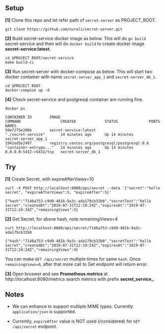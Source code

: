 ## Setup

**[1]** Clone this repo and let refer path of `secret-server` as PROJECT_ROOT.
```
git clone https://github.com/nurali/secret-server.git
```

**[2]** Build secret-service docker image as below. This will do `go build` secret-service and then will do `docker build` to create docker image **secret-service:latest**.
```
cd $PROJECT_ROOT/secret-service
make build-ci
```

**[3]** Run secret-server with docker-compose as below.  This will start two docker container with name `secret-server_app_1` and `secret-server_db_1`.
```
cd $PROJECT_ROOT
docker-compose up -d
```

**[4]** Check secret-service and postgresql container are running fine.
```
docker ps

CONTAINER ID        IMAGE                                           COMMAND                  CREATED             STATUS              PORTS                    NAMES
50ef275e206b        secret-service:latest                           "./secret-service"       14 minutes ago      Up 14 minutes                                secret-server_app_1
1941ed5e2497        registry.centos.org/postgresql/postgresql:9.6   "container-entrypo..."   14 minutes ago      Up 14 minutes       0.0.0.0:5432->5432/tcp   secret-server_db_1
```


## Try

**[1]** Create Secret, with expireAfterViews=10
```
curl -X POST http://localhost:8080/api/secret --data '{"secret":"hello secret", "expireAfterViews":5, "expireAfter":5}'

{"hash":"7146a753-c9d9-481b-9a3c-ada179cb32b0","secretText":"hello secret","createdAt":"2019-07-31T12:19:24Z","expiresAt":"2019-07-31T12:24:24Z","remainingViews":5}
```

**[2]** Get Secret, for above hash, note remainingViews=4 
```
curl http://localhost:8080/api/secret/7146a753-c9d9-481b-9a3c-ada179cb32b0

{"hash":"7146a753-c9d9-481b-9a3c-ada179cb32b0","secretText":"hello secret","createdAt":"2019-07-31T12:19:24Z","expiresAt":"2019-07-31T12:24:24Z","remainingViews":4}
```
You can make `GET /api/secret` multiple times for same `hash`.  Once `remainingViews=0`, after that more call to Get endpoint will return error.

**[3]** Open broswer and see **Prometheus metrics** at http://localhost:8080/metrics search metrics with prefix **secret_service_**.


## Notes
- We can enhance to support multiple MIME types.  Currently `application/json` is supported.

- Currently, `expireAfter` value is NOT used (/considered)  for `GET /api/secret` endpoint.
